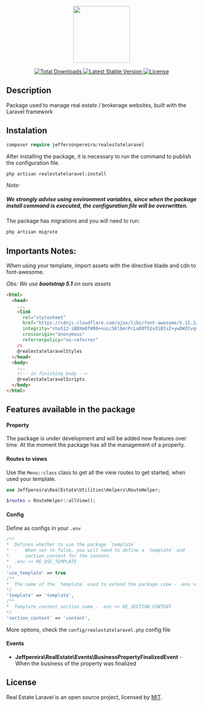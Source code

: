 <p align="center">
<a href="https://github.com/jeffepereira/real-estate-laravel" target="_blank">
<img src="https://cdn.jsdelivr.net/gh/jeffepereira/real-estate-laravel@1/dist/img/logorealestate.png" width="150">
</a>
</p>

<p align="center">
<a href="https://packagist.org/packages/jeffersonpereira/realestatelaravel">
<img src="https://img.shields.io/packagist/dt/jeffersonpereira/realestatelaravel" alt="Total Downloads">
</a>
<a href="https://packagist.org/packages/jeffersonpereira/realestatelaravel">
<img src="https://img.shields.io/packagist/v/jeffersonpereira/realestatelaravel" alt="Latest Stable Version">
</a>
<a href="https://packagist.org/packages/jeffersonpereira/realestatelaravel">
<img src="https://img.shields.io/packagist/l/jeffersonpereira/realestatelaravel" alt="License">
</a>
</p>

## Description

Package used to manage real estate / brokerage websites, built with the Laravel framework

## Instalation

```php
composer require jeffersonpereira/realestatelaravel
```

After installing the package, it is necessary to run the command to publish the configuration file.

```bash
php artisan realestatelaravel:install
```

_Note:_

##### We strongly advise using ​​environment variables, since when the package install command is executed, the configuration file will be overwritten.

The package has migrations and you will need to run:

```bash
php artisan migrate
```

## Importants Notes:

When using your template, import assets with the directive blade and cdn to font-awesome.

_Obs: We use **bootstrap 5.1** on ours assets_

```html
<html>
  <head>
    ...
    <link
      rel="stylesheet"
      href="https://cdnjs.cloudflare.com/ajax/libs/font-awesome/5.15.3/css/all.min.css"
      integrity="sha512-iBBXm8fW90+nuLcSKlbmrPcLa0OT92xO1BIsZ+ywDWZCvqsWgccV3gFoRBv0z+8dLJgyAHIhR35VZc2oM/gI1w=="
      crossorigin="anonymous"
      referrerpolicy="no-referrer"
    />
    @realestatelaravelStyles
  </head>
  <body>
    ...
    <!-- in finishing body -->
    @realestatelaravelScripts
  </body>
</html>
```

## Features available in the package

#### Property

The package is under development and will be added new features over time. At the moment the package has all the management of a property.

#### Routes to views

Use the `Menu::class` class to get all the view routes to get started, when used your template.

```php
use Jeffpereira\RealEstate\Utilities\Helpers\RouteHelper;

$routes = RouteHelper::allView();
```

#### Config

Define as configs in your `.env`

```php
/**
*  Defines whether to use the package `template`
*  -   When set to false, you will need to define a `template` and
*      section_content for the content.
*  .env >> RE_USE_TEMPLATE
*/
'use_template' => true
/**
*  The name of the `template` used to extend the package view - .env >> RE_TEMPLATE
*/
'template' => 'template',
/**
*  Template content section name - .env >> RE_SECTION_CONTENT
*/
'section_content' => 'content',
```

More options, check the `config/realestatelaravel.php` config file

#### Events

- **Jeffpereira\RealEstate\Events\BusinessPropertyFinalizedEvent** - When the business of the property was finalized

## License

Real Estate Laravel is an open source project, licensed by [MIT](https://opensource.org/licenses/MIT).
